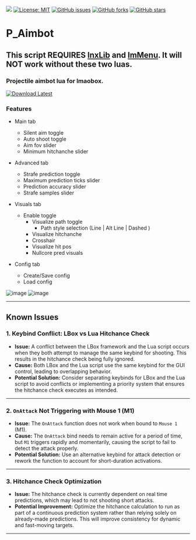 ![](https://api.visitorbadge.io/api/VisitorHit?user=titaniummachine1&repo=P_Aimbot&countColor=%237B1E7A)
[![License: MIT](https://img.shields.io/badge/License-MIT-yellow.svg)](https://opensource.org/licenses/MIT)
[![GitHub issues](https://img.shields.io/github/issues/titaniummachine1/P_Aimbot.svg)](https://github.com/titaniummachine1/P_Aimbot/issues)
[![GitHub forks](https://img.shields.io/github/forks/titaniummachine1/P_Aimbot.svg)](https://github.com/titaniummachine1/P_Aimbot/network)
[![GitHub stars](https://img.shields.io/github/stars/titaniummachine1/P_Aimbot.svg)](https://github.com/titaniummachine1/P_Aimbot/stargazers)
# P_Aimbot
## This script REQUIRES [lnxLib](https://github.com/lnx00/Lmaobox-Library/releases/latest/) and [ImMenu](https://github.com/lnx00/Lmaobox-ImMenu/blob/main/src/ImMenu.lua). It will NOT work without these two luas.
### Projectile aimbot lua for lmaobox.


[![Download Latest](https://img.shields.io/github/downloads/titaniummachine1/P_Aimbot/total.svg?style=for-the-badge&logo=download&label=Download%20Latest)](https://github.com/titaniummachine1/P_Aimbot/releases/latest/download/Aimbot.lua)

### Features
- Main tab
  - Silent aim toggle
  - Auto shoot toggle
  - Aim fov slider
  - Minimum hitchanche slider

- Advanced tab
   - Strafe prediction toggle
   - Maximum prediction ticks slider
   - Prediction accuracy slider
   - Strafe samples slider
 
- Visuals tab
  - Enable toggle
      - Visualize path toggle
         - Path style selection (Line | Alt Line | Dashed )
      - Visualize hitchanche
      - Crosshair
      - Visualize hit pos
      - Nullcore pred visuals

- Config tab
   - Create/Save config
   - Load config

![image](https://github.com/titaniummachine1/P_Aimbot/assets/78664175/0f7da659-1928-4bb5-919f-d928efc36db7)
![image](https://github.com/titaniummachine1/P_Aimbot/assets/78664175/6b436cca-6359-477b-b38f-bbc4cc1409f4)

---

## Known Issues

### 1. **Keybind Conflict: LBox vs Lua Hitchance Check**
   - **Issue:** A conflict between the LBox framework and the Lua script occurs when they both attempt to manage the same keybind for shooting. This results in the hitchance check being fully ignored.
   - **Cause:** Both LBox and the Lua script use the same keybind for the GUI control, leading to overlapping behavior.
   - **Potential Solution:** Consider separating keybinds for LBox and the Lua script to avoid conflicts or implementing a priority system that ensures the hitchance check executes as intended.

---

### 2. **`OnAttack` Not Triggering with Mouse 1 (M1)**
   - **Issue:** The `OnAttack` function does not work when bound to `Mouse 1` (M1).
   - **Cause:** The `OnAttack` bind needs to remain active for a period of time, but `M1` triggers rapidly and momentarily, causing the script to fail to detect the attack properly.
   - **Potential Solution:** Use an alternative keybind for attack detection or rework the function to account for short-duration activations.

---

### 3. **Hitchance Check Optimization**
   - **Issue:** The hitchance check is currently dependent on real time predictions, which may lead to not shooting short attacks.
   - **Potential Improvement:** Optimize the hitchance calculation to run as part of a continuous prediction system rather than relying solely on already-made predictions. This will improve consistency for dynamic and fast-moving targets.

---

